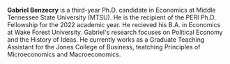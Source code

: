 **Gabriel Benzecry** is a third-year Ph.D. candidate in Economics at Middle
Tennessee State University (MTSU). He is the recipient of the PERI Ph.D.
Fellowship for the 2022 academic year. He recieved his B.A. in Economics at
Wake Forest University. Gabriel's research focuses on Political Economy and the
History of Ideas. He currently works as a Graduate Teaching Assistant for the
Jones College of Business, teatching Principles of Microeconomics and
Macroeconomics.
